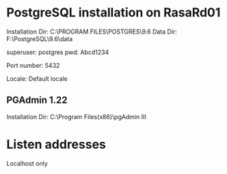 # PostgreSQL installation on RasaRd01

Installation Dir: C:\PROGRAM FILES\POSTGRES\9.6
Data Dir: F:\PostgreSQL\9.6\data

superuser: postgres
pwd: Abcd1234

Port number: 5432

Locale: Default locale

## PGAdmin 1.22

Installation Dir: C:\Program Files(x86)\pgAdmin III


# Listen addresses
Localhost only
